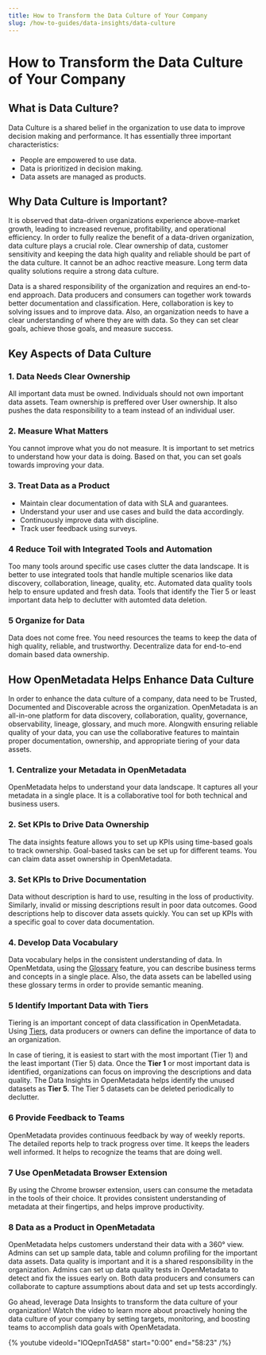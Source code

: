 ```yaml
---
title: How to Transform the Data Culture of Your Company
slug: /how-to-guides/data-insights/data-culture
---
```


# How to Transform the Data Culture of Your Company

## What is Data Culture?

Data Culture is a shared belief in the organization to use data to improve decision making and performance. It has essentially three important characteristics:
- People are empowered to use data. 
- Data is prioritized in decision making. 
- Data assets are managed as products.

## Why Data Culture is Important?

It is observed that data-driven organizations experience above-market growth, leading to increased revenue, profitability, and operational efficiency. In order to fully realize the benefit of a data-driven organization, data culture plays a crucial role. Clear ownership of data, customer sensitivity and keeping the data high quality and reliable should be part of the data culture. It cannot be an adhoc reactive measure. Long term data quality solutions require a strong data culture.

Data is a shared responsibility of the organization and requires an end-to-end approach. Data producers and consumers can together work towards better documentation and classification. Here, collaboration is key to solving issues and to improve data. Also, an organization needs to have a clear understanding of where they are with data. So they can set clear goals, achieve those goals, and measure success.

## Key Aspects of Data Culture

### 1. Data Needs Clear Ownership

All important data must be owned. Individuals should not own important data assets. Team ownership is preffered over User ownership. It also pushes the data responsibility to a team instead of an individual user.

### 2. Measure What Matters

You cannot improve what you do not measure. It is important to set metrics to understand how your data is doing. Based on that, you can set goals towards improving your data.

### 3. Treat Data as a Product

- Maintain clear documentation of data with SLA and guarantees. 
- Understand your user and use cases and build the data accordingly.
- Continuously improve data with discipline.
- Track user feedback using surveys.

### 4 Reduce Toil with Integrated Tools and Automation

Too many tools around specific use cases clutter the data landscape. It is better to use integrated tools that handle multiple scenarios like data discovery, collaboration, lineage, quality, etc. Automated data quality tools help to ensure updated and fresh data. Tools that identify the Tier 5 or least important data help to declutter with automted data deletion.

### 5 Organize for Data

Data does not come free. You need resources the teams to keep the data of high quality, reliable, and trustworthy. Decentralize data for end-to-end domain based data ownership.

## How OpenMetadata Helps Enhance Data Culture
In order to enhance the data culture of a company, data need to be Trusted, Documented and Discoverable across the organization. OpenMetadata is an all-in-one platform for data discovery, collaboration, quality, governance, observability, lineage, glossary, and much more. Alongwith ensuring reliable quality of your data, you can use the collaborative features to maintain proper documentation, ownership, and appropriate tiering of your data assets.

### 1. Centralize your Metadata in OpenMetadata

OpenMetadata helps to understand your data landscape. It captures all your metadata in a single place. It is a collaborative tool for both technical and business users.

### 2. Set KPIs to Drive Data Ownership

The data insights feature allows you to set up KPIs using time-based goals to track ownership. Goal-based tasks can be set up for different teams. You can claim data asset ownership in OpenMetadata.

### 3. Set KPIs to Drive Documentation

Data without description is hard to use, resulting in the loss of productivity. Similarly, invalid or missing descriptions result in poor data outcomes. Good descriptions help to discover data assets quickly. You can set up KPIs with a specific goal to cover data documentation.

### 4. Develop Data Vocabulary

Data vocabulary helps in the consistent understanding of data. In OpenMetdata, using the [Glossary](/how-to-guides/data-governance/glossary-classification) feature, you can describe business terms and concepts in a single place. Also, the data assets can be labelled using these glossary terms in order to provide semantic meaning.

### 5 Identify Important Data with Tiers

Tiering is an important concept of data classification in OpenMetadata. Using [Tiers](/how-to-guides/data-governance/glossary-classification/tiers), data producers or owners can define the importance of data to an organization.

In case of tiering, it is easiest to start with the most important (Tier 1) and the least important (Tier 5) data. Once the **Tier 1** or most important data is identified, organizations can focus on improving the descriptions and data quality. The Data Insights in OpenMetadata helps identify the unused datasets as **Tier 5**. The Tier 5 datasets can be deleted periodically to declutter.

### 6 Provide Feedback to Teams

OpenMetadata provides continuous feedback by way of weekly reports.  The detailed reports help to track progress over time. It keeps the leaders well informed. It helps to recognize the teams that are doing well.

### 7 Use OpenMetadata Browser Extension

By using the Chrome browser extension, users can consume the metadata in the tools of their choice. It provides consistent understanding of metadata at their fingertips, and helps improve productivity.

### 8 Data as a Product in OpenMetadata

OpenMetadata helps customers understand their data with a 360° view. Admins can set up sample data, table and column profiling for the important data assets. Data quality is important and it is a shared responsibility in the organization. Admins can set up data quality tests in OpenMetadata to detect and fix the issues early on. Both data producers and consumers can collaborate to capture assumptions about data and set up tests accordingly.

Go ahead, leverage Data Insights to transform the data culture of your organization!
Watch the video to learn more about proactively honing the data culture of your company by setting targets, monitoring, and boosting teams to accomplish data goals with OpenMetadata.

{% youtube videoId="lOQepnTdA58" start="0:00" end="58:23" /%}